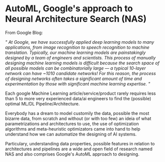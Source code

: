 # AutoML, Google's approach to Neural Architecture Search (NAS)

From Google Blog:

*" At Google, we have successfully applied deep learning models to many applications, from image recognition to speech recognition to machine translation. Typically, our machine learning models are painstakingly designed by a team of engineers and scientists. This process of manually designing machine learning models is difficult because the search space of all possible models can be combinatorially large — a typical 10-layer network can have ~1010 candidate networks! For this reason, the process of designing networks often takes a significant amount of time and experimentation by those with significant machine learning expertise. "*

Each google Machine Learning article/service/product rarely requires less than 5 to more very experienced data/ai engineers to find the (possible) optimal ML/DL Pipeline/Architecture.

Everybody has a dream to model customily the data, possible the most bizarre data, from scratch and without (or with too few) an ideia of what parametrizations and architectures to use, the use of optimization algorithms and meta-heuristic optimizators came into hand to help understand how we can automatize the designing of AI systems.

Particulary, understanding data properties, possible features in relation to architectures and pipelines are a wide and open field of research named NAS and also comprises Google's AutoML approach to designing.

